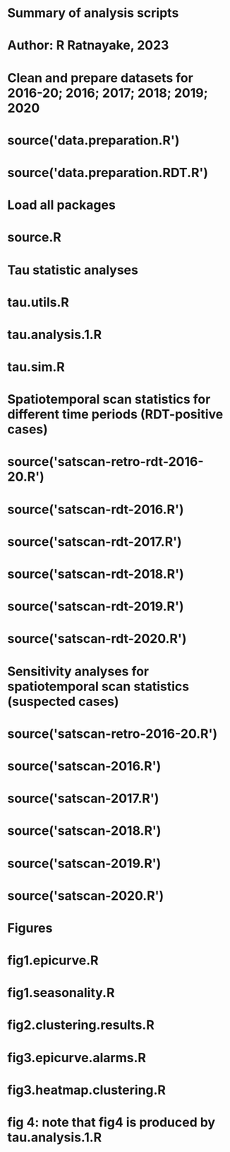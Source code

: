 # Summary of analysis scripts
# Author: R Ratnayake, 2023

# Clean and prepare datasets for 2016-20; 2016; 2017; 2018; 2019; 2020
# source('data.preparation.R')
# source('data.preparation.RDT.R')

# Load all packages
# source.R

# Tau statistic analyses
# tau.utils.R
# tau.analysis.1.R
# tau.sim.R

# Spatiotemporal scan statistics for different time periods (RDT-positive cases)
# source('satscan-retro-rdt-2016-20.R')
# source('satscan-rdt-2016.R') 
# source('satscan-rdt-2017.R') 
# source('satscan-rdt-2018.R') 
# source('satscan-rdt-2019.R') 
# source('satscan-rdt-2020.R') 

# Sensitivity analyses for spatiotemporal scan statistics (suspected cases)
# source('satscan-retro-2016-20.R')
# source('satscan-2016.R') 
# source('satscan-2017.R') 
# source('satscan-2018.R') 
# source('satscan-2019.R') 
# source('satscan-2020.R') 

# Figures
# fig1.epicurve.R
# fig1.seasonality.R
# fig2.clustering.results.R
# fig3.epicurve.alarms.R
# fig3.heatmap.clustering.R
# fig 4: note that fig4 is produced by tau.analysis.1.R